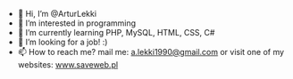 - 👋 Hi, I’m @ArturLekki
- 👀 I’m interested in programming
- 🌱 I’m currently learning PHP, MySQL, HTML, CSS, C#
- 💞️ I’m looking for a job! :)
- 📫 How to reach me? mail me: a.lekki1990@gmail.com or visit one of my websites: www.saveweb.pl

<!---
ArturLekki/ArturLekki is a ✨ special ✨ repository because its `README.md` (this file) appears on your GitHub profile.
You can click the Preview link to take a look at your changes.
--->
